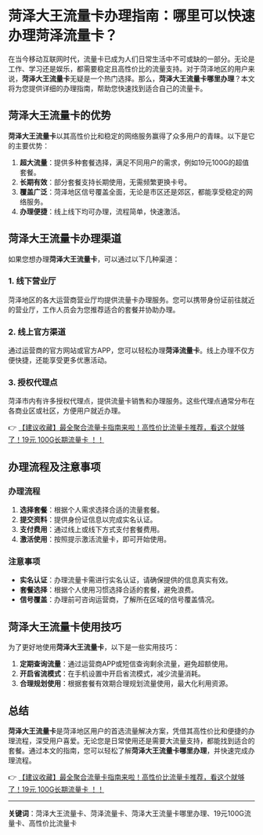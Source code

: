 # 菏泽大王流量卡办理指南：哪里可以快速办理菏泽流量卡？

在当今移动互联网时代，流量卡已成为人们日常生活中不可或缺的一部分。无论是工作、学习还是娱乐，都需要稳定且高性价比的流量支持。对于菏泽地区的用户来说，**菏泽大王流量卡**无疑是一个热门选择。那么，**菏泽大王流量卡哪里办理**？本文将为您提供详细的办理指南，帮助您快速找到适合自己的流量卡。

## 菏泽大王流量卡的优势

**菏泽大王流量卡**以其高性价比和稳定的网络服务赢得了众多用户的青睐。以下是它的主要优势：

1. **超大流量**：提供多种套餐选择，满足不同用户的需求，例如19元100G的超值套餐。
2. **长期有效**：部分套餐支持长期使用，无需频繁更换卡号。
3. **覆盖广泛**：菏泽地区信号覆盖全面，无论是市区还是郊区，都能享受稳定的网络服务。
4. **办理便捷**：线上线下均可办理，流程简单，快速激活。

## 菏泽大王流量卡办理渠道

如果您想办理**菏泽大王流量卡**，可以通过以下几种渠道：

### 1. 线下营业厅
菏泽地区的各大运营商营业厅均提供流量卡办理服务。您可以携带身份证前往就近的营业厅，工作人员会为您推荐适合的套餐并协助办理。

### 2. 线上官方渠道
通过运营商的官方网站或官方APP，您可以轻松办理**菏泽流量卡**。线上办理不仅方便快捷，还能享受更多优惠活动。

### 3. 授权代理点
菏泽市内有许多授权代理点，提供流量卡销售和办理服务。这些代理点通常分布在各商业区或社区，方便用户就近办理。

👉 [【建议收藏】最全聚合流量卡指南来啦！高性价比流量卡推荐，看这个就够了！19元 100G长期流量卡 ！！](https://bit.ly/Liuliangka)

## 办理流程及注意事项

### 办理流程
1. **选择套餐**：根据个人需求选择合适的流量套餐。
2. **提交资料**：提供身份证信息以完成实名认证。
3. **支付费用**：通过线上或线下方式支付套餐费用。
4. **激活使用**：按照提示激活流量卡，即可开始使用。

### 注意事项
- **实名认证**：办理流量卡需进行实名认证，请确保提供的信息真实有效。
- **套餐选择**：根据个人使用习惯选择合适的套餐，避免浪费。
- **信号覆盖**：办理前可咨询运营商，了解所在区域的信号覆盖情况。

## 菏泽大王流量卡使用技巧

为了更好地使用**菏泽大王流量卡**，以下是一些实用技巧：

1. **定期查询流量**：通过运营商APP或短信查询剩余流量，避免超额使用。
2. **开启省流模式**：在手机设置中开启省流模式，减少流量消耗。
3. **合理规划使用**：根据套餐有效期合理规划流量使用，最大化利用资源。

## 总结

**菏泽大王流量卡**是菏泽地区用户的首选流量解决方案，凭借其高性价比和便捷的办理流程，深受用户喜爱。无论您是日常使用还是需要大流量支持，都能找到适合的套餐。通过本文的指南，您可以轻松了解**菏泽大王流量卡哪里办理**，并快速完成办理流程。

👉 [【建议收藏】最全聚合流量卡指南来啦！高性价比流量卡推荐，看这个就够了！19元 100G长期流量卡 ！！](https://bit.ly/Liuliangka)

---

**关键词**：菏泽大王流量卡、菏泽流量卡、菏泽大王流量卡哪里办理、19元100G流量卡、高性价比流量卡